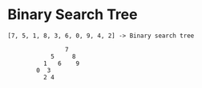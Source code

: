 # Binary Search Tree

``` [7, 5, 1, 8, 3, 6, 0, 9, 4, 2] -> Binary search tree ```

                    7
                5     8
              1   6    9
            0  3
              2 4
